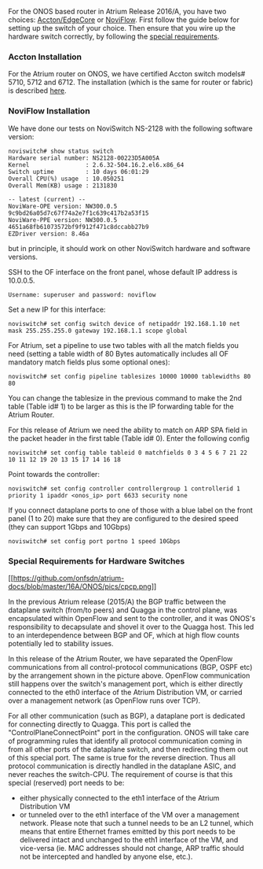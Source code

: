 For the ONOS based router in Atrium Release 2016/A, you have two choices: [Accton/EdgeCore](http://www.edge-core.com/prodcat.asp?c=1) or [NoviFlow](http://noviflow.com/products/noviswitch/). First follow the guide below for setting up the switch of your choice. Then ensure that you wire up the hardware switch correctly, by following the [special requirements](https://github.com/onfsdn/atrium-docs/wiki/Hardware-Install-ONOS-Router-16A#special-requirements-for-hardware-switches).

### Accton Installation

For the Atrium router on ONOS, we have certified Accton switch models# 5710, 5712 and 6712. The installation (which is the same for router or fabric) is described [here](https://github.com/onfsdn/atrium-docs/wiki/Hardware-Install-ONOS-Fabric-16A).

### NoviFlow Installation

We have done our tests on NoviSwitch NS-2128 with the following software version:

    noviswitch# show status switch
	Hardware serial number: NS2128-00223D5A005A
	Kernel                : 2.6.32-504.16.2.el6.x86_64
    Switch uptime         : 10 days 06:01:29
	Overall CPU(%) usage  : 10.050251
	Overall Mem(KB) usage : 2131830

	-- latest (current) --
	NoviWare-OPE version: NW300.0.5 9c9bd26a05d7c67f74a2e7f1c639c417b2a53f15
	NoviWare-PPE version: NW300.0.5 4651a68fb61073572bf9f912f471c8dccabb27b9
	EZDriver version: 8.46a

but in principle, it should work on other NoviSwitch hardware and software versions.

SSH to the OF interface on the front panel, whose default IP address is 10.0.0.5. 

`Username: superuser and password: noviflow`

Set a new IP for this interface:

    noviswitch# set config switch device of netipaddr 192.168.1.10 net mask 255.255.255.0 gateway 192.168.1.1 scope global

For Atrium, set a pipeline to use two tables with all the match fields you need (setting a table width of 80 Bytes automatically includes all OF mandatory match fields plus some optional ones):

    noviswitch# set config pipeline tablesizes 10000 10000 tablewidths 80 80

You can change the tablesize in the previous command to make the 2nd table (Table id# 1) to be larger as this is the IP forwarding table for the Atrium Router. 

For this release of Atrium we need the ability to match on ARP SPA field in the packet header in the first table (Table id# 0). Enter the following config

    noviswitch# set config table tableid 0 matchfields 0 3 4 5 6 7 21 22 10 11 12 19 20 13 15 17 14 16 18

Point towards the controller:

    noviswitch# set config controller controllergroup 1 controllerid 1 priority 1 ipaddr <onos_ip> port 6633 security none

If you connect dataplane ports to one of those with a blue label on the front panel (1 to 20) make sure that they are configured to the desired speed (they can support 1Gbps and 10Gbps)

    noviswitch# set config port portno 1 speed 10Gbps


### Special Requirements for Hardware Switches

[[https://github.com/onfsdn/atrium-docs/blob/master/16A/ONOS/pics/cpcp.png]]

In the previous Atrium release (2015/A) the BGP traffic between the dataplane switch (from/to peers) and Quagga in the control plane, was encapsulated within OpenFlow and sent to the controller, and it was ONOS's responsibility to decapsulate and shovel it over to the Quagga host. This led to an interdependence between BGP and OF, which at high flow counts potentially led to stability issues.

In this release of the Atrium Router, we have separated the OpenFlow communications from all control-protocol communications (BGP, OSPF etc) by the arrangement shown in the picture above. OpenFlow communication still happens over the switch's management port, which is either directly connected to the eth0 interface of the Atrium Distribution VM, or carried over a management network (as OpenFlow runs over TCP).

For all other communication (such as BGP), a dataplane port is dedicated for connecting directly to Quagga. This port is called the "ControlPlaneConnectPoint" port in the configuration. ONOS will take care of programming rules that identify  all protocol communication coming in from all other ports of the dataplane switch, and then redirecting them out of this special port. The same is true for the reverse direction. Thus all protocol communication is directly handled in the dataplane ASIC, and never reaches the switch-CPU. The requirement of course is that this special (reserved) port needs to be:
* either physically connected to the eth1 interface of the Atrium Distribution VM
* or tunneled over to the eth1 interface of the VM over a management network. Please note that such a tunnel needs to be an L2 tunnel, which means that entire Ethernet frames emitted by this port needs to be delivered intact and unchanged to the eth1 interface of the VM, and vice-versa (ie. MAC addresses should not change, ARP traffic should not be intercepted and handled by anyone else, etc.).
